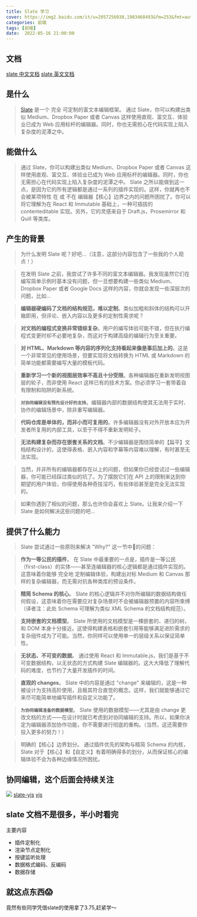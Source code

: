```yaml
---
title: Slate 学习
cover: https://img2.baidu.com/it/u=2057256038,1983468493&fm=253&fmt=auto&app=138&f=JPEG?w=800&h=500
categories: 前端
tags: [前端]
date:  2022-05-16 21:00:00
---
```

## 文档
[slate 中文文档](https://doodlewind.github.io/slate-doc-cn/)
[slate 英文文档](https://docs.slatejs.org/)
## 是什么
>[Slate](https://doodlewind.github.io/slate-doc-cn/) 是一个 完全 可定制的富文本编辑框架。
>通过 Slate，你可以构建出类似 Medium、Dropbox Paper 或者 Canvas 这样使用直观、富交互、体验业已成为 Web 应用标杆的编辑器。同时，你也无需担心在代码实现上陷入复杂度的泥潭之中。
## 能做什么
>通过 Slate，你可以构建出类似 Medium、Dropbox Paper 或者 Canvas 这样使用直观、富交互、体验业已成为 Web 应用标杆的编辑器。同时，你也无需担心在代码实现上陷入复杂度的泥潭之中。
>Slate 之所以能做到这一点，是因为它的所有逻辑都是通过一系列的插件实现的。这样，你就再也不会被某项特性 在 或 不在 编辑器【核心】边界之内的问题所困扰了。你可以将它理解为在 React 和 Immutable 基础上，一种可插拔的 contenteditable 实现。另外，它的灵感来自于 Draft.js，Prosemirror 和 Quill 等类库。
## 产生的背景
>为什么发明 Slate 呢？好吧…（注意，这部分内容包含了一些我的个人观点！）

>在发明 Slate 之前，我尝试了许多不同的富文本编辑器。我发现虽然它们在编写简单示例时基本没有问题，但一旦想要构建一些类似 Medium、Dropbox Paper 或者 Google Docs 这样的内容，你就会发现一些深层次的问题，比如…

>**编辑器硬编码了文档的结构规范，难以定制**。类似加粗和斜体的结构可以开箱即用，但评论、嵌入内容以及更多的定制性需求呢？

>**对文档的编程式变换非常错综复杂**。用户的编写体验可能不错，但在执行编程式变更时却不必要地复杂，而这对于构建高级的编辑行为至关重要。

>**对 HTML、Markdown 等内容的序列化支持看起来像是事后加上的**。这是一个非常常见的使用场景，但要实现将文档转换为 HTML 或 Markdown 的简单功能都需要编写大量的模板代码。

>**重新学习一个新的视图层效率不高且十分受限**。各种编辑器在重新发明视图层的轮子，而非使用 React 这样已有的技术方案。你必须学习一套带着自有限制和陷阱的新系统。

>**`对协同编辑没有预先设计好的支持`**。编辑器内部的数据结构使其无法用于实时、协作的编辑场景中，除非重写编辑器。

>**代码仓库是单体的，而非小而可复用的**。许多编辑器没有对外开放本应为开发者所复用的内部工具，以至于不得不重新发明轮子。

>**无法构建复杂而存在嵌套关系的文档**。不少编辑器是围绕简单的【扁平】文档结构设计的，这使得表格、嵌入内容和字幕等内容难以理解，有时甚至无法实现。

>当然，并非所有的编辑器都存在以上的问题，但如果你已经尝试过一些编辑器，你可能已经踩过类似的坑了。为了摆脱它们在 API 上的限制来达到你期望的用户体验，你得使用各种奇技淫巧，有些体验甚至是完全无法实现的。

>如果你遇到了相似的问题，那么也许你会喜欢上 Slate。让我来介绍一下 Slate 是如何解决这些问题的吧…
## 提供了什么能力
>Slate 尝试通过一些原则来解决 "Why?" 这一节中的问题：

>**作为一等公民的插件**。 在 Slate 中最重要的一点是，插件是一等公民（first-class）的实体——甚至连编辑器的核心逻辑都是通过插件实现的。这意味着你能够 完全地 定制编辑体验，构建出对标 Medium 和 Canvas 那样的复杂编辑器，而无需对抗各种类库的预设条件。

>**精简 Schema 的核心**。 Slate 的核心逻辑并不对你所编辑的数据结构做任何假设，这意味着你在需要应对复杂场景时不会被编辑器预置的内容所束缚（译者注：此处 Schema 可理解为类似 XML Schema 的文档结构规范）。

>**支持嵌套的文档模型**。 Slate 所使用的文档模型是一棵嵌套的、递归的树，和 DOM 本身十分接近。这使得构建表格和嵌套引用等能够满足进阶需求的复杂组件成为了可能。当然，你同样可以使用单一的层级关系以保证简单性。

>**无状态、不可变的数据**。 通过使用 React 和 Immutable.js，我们是基于不可变数据结构，以无状态的方式构建 Slate 编辑器的。这大大降低了理解代码的难度，也节约了大量开发插件的时间。

>**直观的 changes**。 Slate 中的内容是通过 "change" 来编辑的，这是一种被设计为支持高阶使用，且极其符合直觉的概念。这样，我们就能够通过它来尽可能简单地编写插件和自定义功能了。

>**`为协同编辑准备的数据模型`**。 Slate 使用的数据模型——尤其是由 change 更改文档的方式——在设计时就已考虑到对协同编辑的支持。所以，如果你决定为编辑器添加协作功能，你不需要进行彻底的重构。（当然，这还需要你投入更多的努力！）

>明确的【核心】边界划分。 通过插件优先的架构与精简 Schema 的内核，Slate 对于【核心】和【自定义】有着明确得多的划分，从而保证核心的编辑体验不会为各种边缘情况所困扰。

## 协同编辑，这个后面会持续关注
![](http://t-blog-images.aijs.top/img/20220429152337.png)
[slate-yjs](https://docs.slate-yjs.dev/)
[yjs](https://docs.yjs.dev/)


## slate 文档不是很多，半小时看完
主要内容 
 - 插件定制化
 - 渲染节点定制化
 - 按键监听处理
 - 数据格式编码、反编码
 - 数据存储

## 就这点东西😱
竟然有些同学凭借slate的使用拿了3.75,赶紧学～